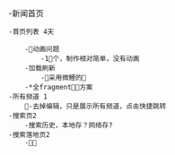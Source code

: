 -新闻首页

    -首页列表 4天

        -动画问题
            -1个，制作相对简单，没有动画
        -加载刷新
            -采用微鲤的
        -*全fragment方案
    -所有频道 1
        -去掉编辑，只是展示所有频道，点击快捷跳转
    -搜索页2
        -搜索历史，本地存？网络存?
    -搜索落地页2
        -
    
    

    
